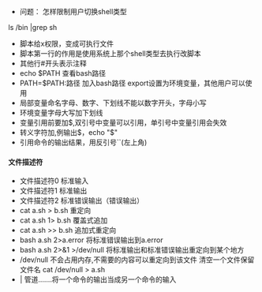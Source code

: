 * 问题：  怎样限制用户切换shell类型

ls /bin |grep sh

* 脚本给x权限，变成可执行文件
* 脚本第一行的作用是使用系统上那个shell类型去执行改脚本
* 其他行#开头表示注释
* echo $PATH 查看bash路径
* PATH=$PATH:路径   加入bash路径   export设置为环境变量，其他用户可以使用
* 局部变量命名字母、数字、下划线不能以数字开头，字母小写
* 环境变量字母大写加下划线
* 变量引用前要加$,双引号中变量可以引用，单引号中变量引用会失效
* 转义字符加\,例输出$，echo "\$"
* 引用命令的输出结果，用反引号``(左上角)
#### 文件描述符
* 文件描述符0  标准输入
* 文件描述符1  标准输出
* 文件描述符2  标准错误输出（错误输出）
* cat a.sh > b.sh  重定向
* cat a.sh 1> b.sh 覆盖式追加
* cat a.sh >> b.sh 追加式重定向
* bash a.sh 2>a.error  将标准错误输出到a.error
* bash a.sh 2>&1 >/dev/null 将标准输出和标准错误输出重定向到某个地方
* /dev/null 不会占用内存,不需要的内容可以重定向到该文件   清空一个文件保留文件名 cat /dev/null > a.sh
*  |   管道.......将一个命令的输出当成另一个命令的输入

